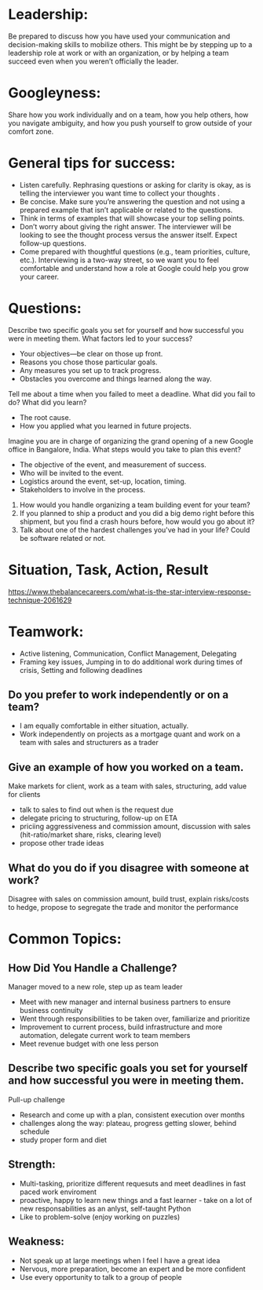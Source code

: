 # Leadership:
Be prepared to discuss how you have used your communication and decision-making skills to mobilize others. This might be by stepping up to a leadership role at work or with an organization, or by helping a team succeed even when you weren’t officially the leader.

# Googleyness:
Share how you work individually and on a team, how you help others, how you navigate ambiguity, and how you push yourself to grow outside of your comfort zone.

# General tips for success:
- Listen carefully. Rephrasing questions or asking for clarity is okay, as is telling the interviewer you want time to collect your thoughts .
- Be concise. Make sure you’re answering the question and not using a prepared example that isn’t applicable or related to the questions.
- Think in terms of examples that will showcase your top selling points.
- Don’t worry about giving the right answer. The interviewer will be looking to see the thought process versus the answer itself. Expect follow-up questions.
- Come prepared with thoughtful questions (e.g., team priorities, culture, etc.). Interviewing is a two-way street, so we want you to feel comfortable and understand how a role at Google could help you grow your career.

# Questions:
Describe two specific goals you set for yourself and how successful you were in meeting them. What factors led to your success?
- Your objectives—be clear on those up front.
- Reasons you chose those particular goals.
- Any measures you set up to track progress.
- Obstacles you overcome and things learned along the way.

Tell me about a time when you failed to meet a deadline. What did you fail to do? What did you learn?
- The root cause.
- How you applied what you learned in future projects.

Imagine you are in charge of organizing the grand opening of a new Google office in Bangalore, India. What steps would you take to plan this event?
- The objective of the event, and measurement of success.
- Who will be invited to the event.
- Logistics around the event, set-up, location, timing.
- Stakeholders to involve in the process.

1. How would you handle organizing a team building event for your team?
2. If you planned to ship a product and you did a big demo right before this shipment, but you find a crash hours before, how would you go about it?
3. Talk about one of the hardest challenges you've had in your life? Could be software related or not.


# Situation, Task, Action, Result
https://www.thebalancecareers.com/what-is-the-star-interview-response-technique-2061629


# Teamwork:
* Active listening, Communication, Conflict Management, Delegating
* Framing key issues, Jumping in to do additional work during times of crisis, Setting and following deadlines

## Do you prefer to work independently or on a team?
* I am equally comfortable in either situation, actually.
* Work independently on projects as a mortgage quant and work on a team with sales and structurers as a trader

## Give an example of how you worked on a team.
Make markets for client, work as a team with sales, structuring, add value for clients
* talk to sales to find out when is the request due
* delegate pricing to structuring, follow-up on ETA
* priciing aggressiveness and commission amount, discussion with sales (hit-ratio/market share, risks, clearing level)
* propose other trade ideas

## What do you do if you disagree with someone at work? 
Disagree with sales on commission amount, build trust, explain risks/costs to hedge, propose to segregate the trade and monitor the performance


# Common Topics:

## How Did You Handle a Challenge?
Manager moved to a new role, step up as team leader
* Meet with new manager and internal business partners to ensure business continuity
* Went through responsibilities to be taken over, familiarize and prioritize
* Improvement to current process, build infrastructure and more automation, delegate current work to team members
* Meet revenue budget with one less person


## Describe two specific goals you set for yourself and how successful you were in meeting them.
Pull-up challenge
* Research and come up with a plan, consistent execution over months
* challenges along the way: plateau, progress getting slower, behind schedule
* study proper form and diet

## Strength:
* Multi-tasking, prioritize different requesuts and meet deadlines in fast paced work enviroment
* proactive, happy to learn new things and a fast learner - take on a lot of new responsabilities as an anlyst, self-taught Python
* Like to problem-solve (enjoy working on puzzles)

## Weakness:
* Not speak up at large meetings when I feel I have a great idea
* Nervous, more preparation, become an expert and be more confident
* Use every opportunity to talk to a group of people

